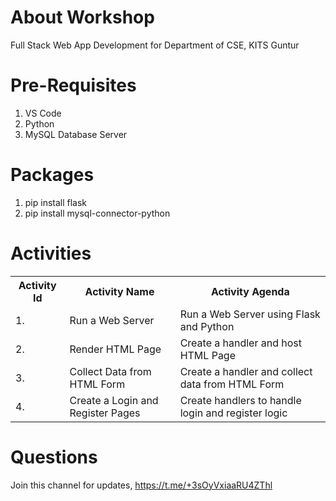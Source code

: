 # About Workshop
Full Stack Web App Development for Department of CSE, KITS Guntur

# Pre-Requisites
1. VS Code
2. Python
3. MySQL Database Server

# Packages
1. pip install flask
2. pip install mysql-connector-python

# Activities

<table>
    <tr>
        <th>Activity Id</th>
        <th>Activity Name</th>
        <th>Activity Agenda</th>
    </tr>
    <tr>
        <td>1. </td>
        <td>Run a Web Server</td>
        <td>Run a Web Server using Flask and Python</td>
    </tr>
    <tr>
        <td>2. </td>
        <td>Render HTML Page</td>
        <td>Create a handler and host HTML Page</td>
    </tr>
    <tr>
        <td>3. </td>
        <td>Collect Data from HTML Form</td>
        <td>Create a handler and collect data from HTML Form</td>
    </tr>
    <tr>
        <td>4. </td>
        <td>Create a Login and Register Pages</td>
        <td>Create handlers to handle login and register logic</td>
    </tr>
</table>

# Questions
Join this channel for updates, https://t.me/+3sOyVxiaaRU4ZThl
